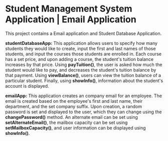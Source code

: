 # Student Management System Application | Email Application

This project contains a Email application and Student Database Application.

**studentDatabaseApp:**
    This application allows users to specify how many students they would like to create, input the first and last names of those students, and input the courses those students 
    are enrolled in. Each course has a set price, and upon adding a course, the student's tuition balance increases by that price. Using **payTuition()**, the user is asked
    how much the student would like to pay, and decreases the student's tuition balance by that payment. Using **viewBalance()**, users can view the tuition balance of a 
    particular student. Finally, using **showInfo()**, information about the student's account is displayed.

**emailApp:**
    This application creates an company email for an employee. The email is created based on the employee's first and last name, their department, and the set company suffix. Upon
    creation, a random password is set and displayed to the user, which they can change using the **changePassword()** method. An alternate email can be set using 
    **setAlternateEmail()**, the mailbox capacity can be set using **setMailboxCapacity()**, and user information can be displayed using **showInfo()**.
    


